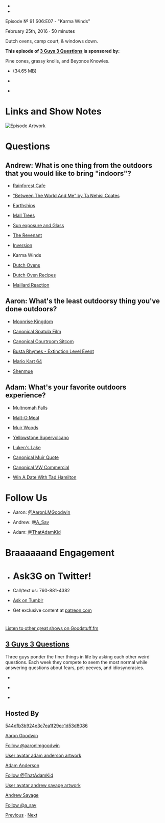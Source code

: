 -

-

Episode № 91 S06:E07 - "Karma Winds"

February 25th, 2016 · 50 minutes

Dutch ovens, camp court, & windows down.

**This episode of [3 Guys 3 Questions](/3g3q) is sponsored by:**

Pine cones, grassy knolls, and Beyonce Knowles.

- [](http://podcasts-1.feedpress.co/13789/3G3Q%20-%20S06E07.mp3)(34.65 MB)

- [](http://twitter.com/intent/tweet?text=3%20Guys%203%20Questions%20%E2%84%96%2091%20on%20@goodstuff_fm%20-%20http://goodstuff.fm/3g3q/91)

- [](http://www.facebook.com/sharer/sharer.php?u=http://goodstuff.fm/3g3q/91)

# Links and Show Notes

![Episode Artwork](http://l.gdwn.co/Qq3s.jpg)

# Questions

## Andrew: What is one thing from the outdoors that you would like to bring "indoors"?

- [Rainforest Cafe](http://www.rainforestcafe.com/)

- ["Between The World And Me" by Ta Nehisi Coates](http://www.amazon.com/Between-World-Me-Ta-Nehisi-Coates/dp/0812993543)

- [Earthships](http://earthship.com/)

- [Mall Trees](http://bit.ly/1Q5VlaO)

- [Sun exposure and Glass](http://www.marksdailyapple.com/sun-exposure-glass-vitamin-d-uva-uvb/)

- [The Revenant](http://www.imdb.com/title/tt1663202/)

- [Inversion](http://bit.ly/1Q5URBs)

- Karma Winds

- [Dutch Ovens](https://en.wikipedia.org/wiki/Dutch_oven)

- [Dutch Oven Recipes](http://www.dutchovendude.com/dutch-oven-recipes.asp)

- [Maillard Reaction](https://en.wikipedia.org/wiki/Maillard_reaction)

## Aaron: What's the least outdoorsy thing you've done outdoors?

- [Moonrise Kingdom](http://www.imdb.com/title/tt1748122/)

- [Canonical Spatula Film](http://www.imdb.com/title/tt0098546/)

- [Canonical Courtroom Sitcom](http://www.imdb.com/title/tt0086770/)

- [Busta Rhymes - Extinction Level Event](http://bit.ly/1QepRMg)

- [Mario Kart 64](https://en.wikipedia.org/wiki/Mario_Kart_64)

- [Shenmue](https://en.wikipedia.org/wiki/Shenmue)

## Adam: What's your favorite outdoors experience?

- [Multnomah Falls](http://bit.ly/1RuGyY4)

- [Malt-O Meal](http://www.maltomeal.com/)

- [Muir Woods](http://www.nps.gov/muwo/index.htm)

- [Yellowstone Supervolcano](http://www.dailymail.co.uk/sciencetech/article-3189619/What-happen-Yellowstone-s-supervolcano-erupted-Experts-warn-90-000-immediate-deaths-nuclear-winter-US.html)

- [Luken's Lake](http://www.everytrail.com/guide/lukens-lake)

- [Canonical Muir Quote](http://www.goodreads.com/quotes/658330-i-am-losing-precious-days-i-am-degenerating-into-a)

- [Canonical VW Commercial](https://youtu.be/BIOW9fLT9eY)

- [Win A Date With Tad Hamilton](http://www.imdb.com/title/tt0335559/)

# Follow Us

- Aaron: [@AaronLMGoodwin](http://twitter.com/aaronlmgoodwin)

- Andrew: [@A_Sav](http://twitter.com/a_sav)

- Adam: [@ThatAdamKid](http://twitter.com/thatadamkid)

# Braaaaaand Engagement

- # Ask3G on Twitter!

- Call/text us: 760-881-4382

- [Ask on Tumblr](http://3g3q.co/ask)

- Get exclusive content at [patreon.com](http://www.patreon.com/3g3q)

#

[Listen to other great shows on Goodstuff.fm](http://www.goodstuff.fm)

## [3 Guys 3 Questions](/3g3q)

Three guys ponder the finer things in life by asking each other weird questions. Each week they compete to seem the most normal while answering questions about fears, pet-peeves, and idiosyncrasies.

- [](https://itunes.apple.com/us/podcast/3-guys-3-questions/id914129482)

- [](http://feed.3g3q.co/)

- [](mailto:3guys3questions@gmail.com?cc=sponsorship%40goodstuff.fm&subject=%5BGoodStuff%20FM%5D%20Sponsorship%20Inquiry%20for%203%20Guys%203%20Questions)

## Hosted By

[544dfb3b924e3c7ea1f29ec1d53d8086](/people/aaron-goodwin)[](http://gravatar.com/avatar/544dfb3b924e3c7ea1f29ec1d53d8086.png?s=300&r=pg)

[Aaron Goodwin](/people/aaron-goodwin)

[Follow @aaronlmgoodwin](https://twitter.com/aaronlmgoodwin)

[User avatar adam anderson artwork](/people/adam-anderson)[](https://goodstuffs3.s3.amazonaws.com/uploads/user/avatar/89/user_avatar_adam-anderson_artwork.png)

[Adam Anderson](/people/adam-anderson)

[Follow @ThatAdamKid](https://twitter.com/ThatAdamKid)

[User avatar andrew savage artwork](/people/andrew-savage)[](https://goodstuffs3.s3.amazonaws.com/uploads/user/avatar/95/user_avatar_andrew-savage_artwork.png)

[Andrew Savage](/people/andrew-savage)

[Follow @a_sav](https://twitter.com/a_sav)

[Previous](/3g3q/90) · [Next](/3g3q/92)
